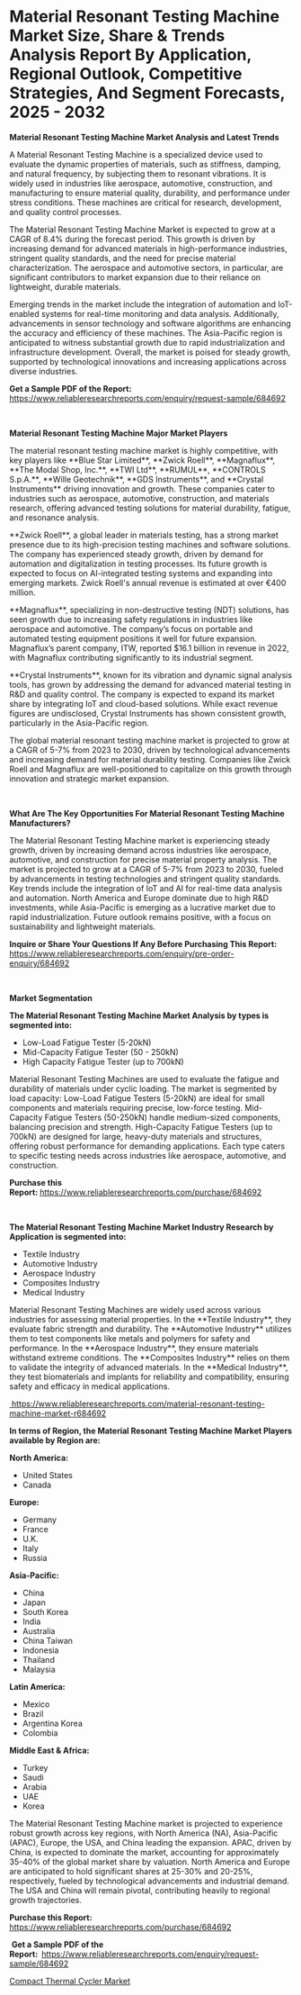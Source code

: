 <p><h1>Material Resonant Testing Machine Market Size, Share & Trends Analysis Report By Application, Regional Outlook, Competitive Strategies, And Segment Forecasts, 2025 - 2032</h1></p><p><strong>Material Resonant Testing Machine Market Analysis and Latest Trends</strong></p>
<p><p>A Material Resonant Testing Machine is a specialized device used to evaluate the dynamic properties of materials, such as stiffness, damping, and natural frequency, by subjecting them to resonant vibrations. It is widely used in industries like aerospace, automotive, construction, and manufacturing to ensure material quality, durability, and performance under stress conditions. These machines are critical for research, development, and quality control processes.</p><p>The Material Resonant Testing Machine Market is expected to grow at a CAGR of 8.4% during the forecast period. This growth is driven by increasing demand for advanced materials in high-performance industries, stringent quality standards, and the need for precise material characterization. The aerospace and automotive sectors, in particular, are significant contributors to market expansion due to their reliance on lightweight, durable materials.</p><p>Emerging trends in the market include the integration of automation and IoT-enabled systems for real-time monitoring and data analysis. Additionally, advancements in sensor technology and software algorithms are enhancing the accuracy and efficiency of these machines. The Asia-Pacific region is anticipated to witness substantial growth due to rapid industrialization and infrastructure development. Overall, the market is poised for steady growth, supported by technological innovations and increasing applications across diverse industries.</p></p>
<p><strong>Get a Sample PDF of the Report:&nbsp;</strong> <a href="https://www.reliableresearchreports.com/enquiry/request-sample/684692?utm_campaign=1512&utm_medium=2&utm_source=Github&utm_content=ia&utm_term=20012025&utm_id=material-resonant-testing-machine">https://www.reliableresearchreports.com/enquiry/request-sample/684692</a></p>
<p>&nbsp;</p>
<p><strong>Material Resonant Testing Machine Major Market Players</strong></p>
<p><p>The material resonant testing machine market is highly competitive, with key players like **Blue Star Limited**, **Zwick Roell**, **Magnaflux**, **The Modal Shop, Inc.**, **TWI Ltd**, **RUMUL**, **CONTROLS S.p.A.**, **Wille Geotechnik**, **GDS Instruments**, and **Crystal Instruments** driving innovation and growth. These companies cater to industries such as aerospace, automotive, construction, and materials research, offering advanced testing solutions for material durability, fatigue, and resonance analysis.</p><p>**Zwick Roell**, a global leader in materials testing, has a strong market presence due to its high-precision testing machines and software solutions. The company has experienced steady growth, driven by demand for automation and digitalization in testing processes. Its future growth is expected to focus on AI-integrated testing systems and expanding into emerging markets. Zwick Roell's annual revenue is estimated at over €400 million.</p><p>**Magnaflux**, specializing in non-destructive testing (NDT) solutions, has seen growth due to increasing safety regulations in industries like aerospace and automotive. The company’s focus on portable and automated testing equipment positions it well for future expansion. Magnaflux’s parent company, ITW, reported $16.1 billion in revenue in 2022, with Magnaflux contributing significantly to its industrial segment.</p><p>**Crystal Instruments**, known for its vibration and dynamic signal analysis tools, has grown by addressing the demand for advanced material testing in R&D and quality control. The company is expected to expand its market share by integrating IoT and cloud-based solutions. While exact revenue figures are undisclosed, Crystal Instruments has shown consistent growth, particularly in the Asia-Pacific region.</p><p>The global material resonant testing machine market is projected to grow at a CAGR of 5-7% from 2023 to 2030, driven by technological advancements and increasing demand for material durability testing. Companies like Zwick Roell and Magnaflux are well-positioned to capitalize on this growth through innovation and strategic market expansion.</p></p>
<p>&nbsp;</p>
<p><strong>What Are The Key Opportunities For Material Resonant Testing Machine Manufacturers?</strong></p>
<p><p>The Material Resonant Testing Machine market is experiencing steady growth, driven by increasing demand across industries like aerospace, automotive, and construction for precise material property analysis. The market is projected to grow at a CAGR of 5-7% from 2023 to 2030, fueled by advancements in testing technologies and stringent quality standards. Key trends include the integration of IoT and AI for real-time data analysis and automation. North America and Europe dominate due to high R&D investments, while Asia-Pacific is emerging as a lucrative market due to rapid industrialization. Future outlook remains positive, with a focus on sustainability and lightweight materials.</p></p>
<p><strong>Inquire or Share Your Questions If Any Before Purchasing This Report:</strong> <a href="https://www.reliableresearchreports.com/enquiry/pre-order-enquiry/684692?utm_campaign=1512&utm_medium=2&utm_source=Github&utm_content=ia&utm_term=20012025&utm_id=material-resonant-testing-machine">https://www.reliableresearchreports.com/enquiry/pre-order-enquiry/684692</a></p>
<p>&nbsp;</p>
<p><strong>Market Segmentation</strong></p>
<p><strong>The Material Resonant Testing Machine Market Analysis by types is segmented into:</strong></p>
<p><ul><li>Low-Load Fatigue Tester (5-20kN)</li><li>Mid-Capacity Fatigue Tester (50 - 250kN)</li><li>High Capacity Fatigue Tester (up to 700kN)</li></ul></p>
<p><p>Material Resonant Testing Machines are used to evaluate the fatigue and durability of materials under cyclic loading. The market is segmented by load capacity: Low-Load Fatigue Testers (5-20kN) are ideal for small components and materials requiring precise, low-force testing. Mid-Capacity Fatigue Testers (50-250kN) handle medium-sized components, balancing precision and strength. High-Capacity Fatigue Testers (up to 700kN) are designed for large, heavy-duty materials and structures, offering robust performance for demanding applications. Each type caters to specific testing needs across industries like aerospace, automotive, and construction.</p></p>
<p><strong>Purchase this Report:&nbsp;</strong><a href="https://www.reliableresearchreports.com/purchase/684692?utm_campaign=1512&utm_medium=2&utm_source=Github&utm_content=ia&utm_term=20012025&utm_id=material-resonant-testing-machine">https://www.reliableresearchreports.com/purchase/684692</a></p>
<p>&nbsp;</p>
<p><strong>The Material Resonant Testing Machine Market Industry Research by Application is segmented into:</strong></p>
<p><ul><li>Textile Industry</li><li>Automotive Industry</li><li>Aerospace Industry</li><li>Composites Industry</li><li>Medical Industry</li></ul></p>
<p><p>Material Resonant Testing Machines are widely used across various industries for assessing material properties. In the **Textile Industry**, they evaluate fabric strength and durability. The **Automotive Industry** utilizes them to test components like metals and polymers for safety and performance. In the **Aerospace Industry**, they ensure materials withstand extreme conditions. The **Composites Industry** relies on them to validate the integrity of advanced materials. In the **Medical Industry**, they test biomaterials and implants for reliability and compatibility, ensuring safety and efficacy in medical applications.</p></p>
<p><a href="https://www.reliableresearchreports.com/material-resonant-testing-machine-market-r684692?utm_campaign=1512&utm_medium=2&utm_source=Github&utm_content=ia&utm_term=20012025&utm_id=material-resonant-testing-machine">&nbsp;https://www.reliableresearchreports.com/material-resonant-testing-machine-market-r684692</a></p>
<p><strong>In terms of Region, the Material Resonant Testing Machine Market Players available by Region are:</strong></p>
<p>
    <p> <strong> North America: </strong>
        <ul>
            <li>United States</li>
            <li>Canada</li>
        </ul>
        </p> 
    <p> <strong> Europe: </strong>
        <ul>
            <li>Germany</li>
            <li>France</li>
            <li>U.K.</li>
            <li>Italy</li>
            <li>Russia</li>
        </ul>
        </p> 
    <p> <strong> Asia-Pacific: </strong>
        <ul>
            <li>China</li>
            <li>Japan</li>
            <li>South Korea</li>
            <li>India</li>
            <li>Australia</li>
            <li>China Taiwan</li>
            <li>Indonesia</li>
            <li>Thailand</li>
            <li>Malaysia</li>
        </ul>
        </p> 
    <p> <strong> Latin America: </strong>
        <ul>
            <li>Mexico</li>
            <li>Brazil</li>
            <li>Argentina Korea</li>
            <li>Colombia</li>
        </ul>
        </p> 
    <p> <strong> Middle East & Africa: </strong>
        <ul>
            <li>Turkey</li>
            <li>Saudi</li>
            <li>Arabia</li>
            <li>UAE</li>
            <li>Korea</li>
        </ul>
    </p>
    </p>
<p><p>The Material Resonant Testing Machine market is projected to experience robust growth across key regions, with North America (NA), Asia-Pacific (APAC), Europe, the USA, and China leading the expansion. APAC, driven by China, is expected to dominate the market, accounting for approximately 35-40% of the global market share by valuation. North America and Europe are anticipated to hold significant shares at 25-30% and 20-25%, respectively, fueled by technological advancements and industrial demand. The USA and China will remain pivotal, contributing heavily to regional growth trajectories.</p></p>
<p><strong>Purchase this Report: </strong><a href="https://www.reliableresearchreports.com/purchase/684692?utm_campaign=1512&utm_medium=2&utm_source=Github&utm_content=ia&utm_term=20012025&utm_id=material-resonant-testing-machine">https://www.reliableresearchreports.com/purchase/684692</a></p>
<p>&nbsp;<strong>Get a Sample PDF of the Report:&nbsp;&nbsp;</strong><a href="https://www.reliableresearchreports.com/enquiry/request-sample/684692?utm_campaign=1512&utm_medium=2&utm_source=Github&utm_content=ia&utm_term=20012025&utm_id=material-resonant-testing-machine">https://www.reliableresearchreports.com/enquiry/request-sample/684692</a></p>
<p><strong></strong></p>
<p><p><a href="https://github.com/yoshih12/Market-Research-Report-List-4/blob/main/compact-thermal-cycler-market.md?utm_campaign=1512&utm_medium=2&utm_source=Github&utm_content=ia&utm_term=20012025&utm_id=material-resonant-testing-machine">Compact Thermal Cycler Market</a></p></p>